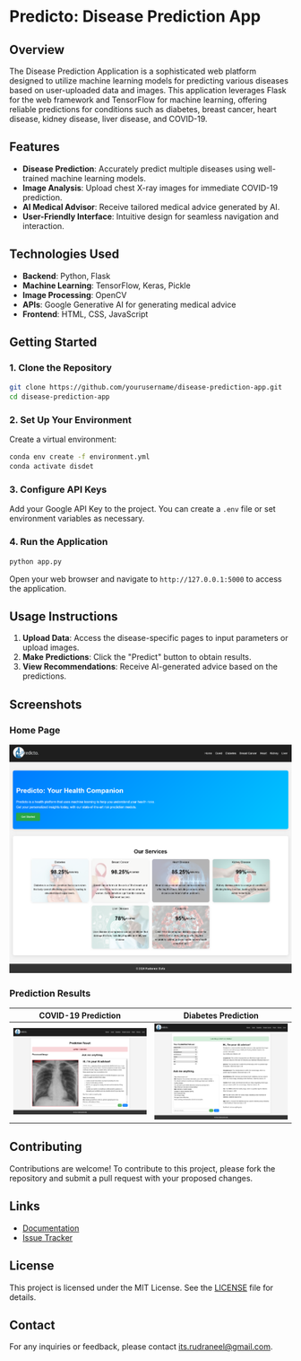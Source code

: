 # **Predicto: Disease Prediction App**

## **Overview**

The Disease Prediction Application is a sophisticated web platform designed to utilize machine learning models for predicting various diseases based on user-uploaded data and images. This application leverages Flask for the web framework and TensorFlow for machine learning, offering reliable predictions for conditions such as diabetes, breast cancer, heart disease, kidney disease, liver disease, and COVID-19.

## **Features**

- **Disease Prediction**: Accurately predict multiple diseases using well-trained machine learning models.
- **Image Analysis**: Upload chest X-ray images for immediate COVID-19 prediction.
- **AI Medical Advisor**: Receive tailored medical advice generated by AI.
- **User-Friendly Interface**: Intuitive design for seamless navigation and interaction.

## **Technologies Used**

- **Backend**: Python, Flask
- **Machine Learning**: TensorFlow, Keras, Pickle
- **Image Processing**: OpenCV
- **APIs**: Google Generative AI for generating medical advice
- **Frontend**: HTML, CSS, JavaScript

## **Getting Started**

### **1. Clone the Repository**

```bash
git clone https://github.com/yourusername/disease-prediction-app.git
cd disease-prediction-app
```

### **2. Set Up Your Environment**

Create a virtual environment:

```bash
conda env create -f environment.yml
conda activate disdet
```

### **3. Configure API Keys**

Add your Google API Key to the project. You can create a `.env` file or set environment variables as necessary.

### **4. Run the Application**

```bash
python app.py
```

Open your web browser and navigate to `http://127.0.0.1:5000` to access the application.

## **Usage Instructions**

1. **Upload Data**: Access the disease-specific pages to input parameters or upload images.
2. **Make Predictions**: Click the "Predict" button to obtain results.
3. **View Recommendations**: Receive AI-generated advice based on the predictions.

## **Screenshots**

### **Home Page**

![Home Page](/screenshots/home_page.png)


### **Prediction Results**

| COVID-19 Prediction | Diabetes Prediction |
|---------------------|---------------|
| ![COVID-19 Prediction](/screenshots/covid.png) | ![Diabetes Prediction](/screenshots/diabetes.png) |

## **Contributing**

Contributions are welcome! To contribute to this project, please fork the repository and submit a pull request with your proposed changes.

## **Links**

- [Documentation](https://github.com/rudyoactiv/ml-diagnosis)  <!-- Replace with actual documentation link -->
- [Issue Tracker](https://github.com/yourusername/disease-prediction-app/issues)

## **License**

This project is licensed under the MIT License. See the [LICENSE](LICENSE) file for details.

## **Contact**

For any inquiries or feedback, please contact its.rudraneel@gmail.com.
